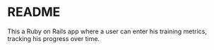 # README

This a Ruby on Rails app where a user can enter his training metrics, tracking his progress over time.
